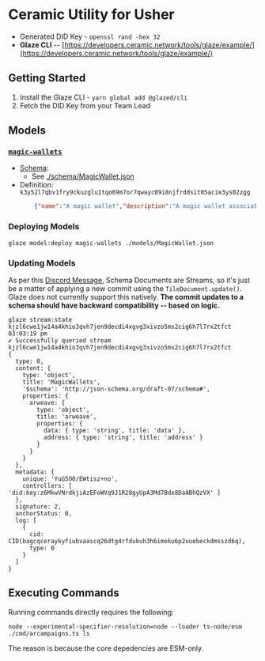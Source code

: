 # Ceramic Utility for Usher

- Generated DID Key - `openssl rand -hex 32`
- **Glaze CLI** -- [https://developers.ceramic.network/tools/glaze/example/](https://developers.ceramic.network/tools/glaze/example/)

## Getting Started

1. Install the Glaze CLI - `yarn global add @glazed/cli`
2. Fetch the DID Key from your Team Lead


## Models

### [`magic-wallets`](./models/MagicWallet.json)

- [Schema](./schema/MagicWallet.json):
  - See [./schema/MagicWallet.json](./schema/MagicWallet.json)
- Definition: `k3y52l7qbv1fry9ckuzglu1tqo69m7or7qwayc09i8njfrddsit05acie3ys02zgg`
	```json
		{"name":"A magic wallet","description":"A magic wallet associated to a DID","schema":"ceramic://k3y52l7qbv1fry3dgjlthkoygw6a8p50cjth9texpv1looy8umrbbkrpnrbjj80sg"}
	```

### Deploying Models

```shell
glaze model:deploy magic-wallets ./models/MagicWallet.json
```

### Updating Models

As per this [Discord Message](https://discord.com/channels/682786569857662976/937412186781909012/964094124649242654), Schema Documents are Streams, so it's just be a matter of applying a new commit using the `TileDocument.update()`.
Glaze does not currently support this natively.
**The commit updates to a schema should have backward compatibility -- based on logic.**

```shell
glaze stream:state kjzl6cwe1jw14a4khio3qvh7jen9decdi4xgvg3xivzo5ms2cig6h7l7rx2tfct                                                                                                         03:03:19 pm
✔ Successfully queried stream kjzl6cwe1jw14a4khio3qvh7jen9decdi4xgvg3xivzo5ms2cig6h7l7rx2tfct
{
  type: 0,
  content: {
    type: 'object',
    title: 'MagicWallets',
    '$schema': 'http://json-schema.org/draft-07/schema#',
    properties: {
      arweave: {
        type: 'object',
        title: 'arweave',
        properties: {
          data: { type: 'string', title: 'data' },
          address: { type: 'string', title: 'address' }
        }
      }
    }
  },
  metadata: {
    unique: 'YuG5O0/EWtisz+no',
    controllers: [ 'did:key:z6MkwVNrdkjiAzEFoWVq9J1R28gyUpA3Md7Bdx8DaABhQzVX' ]
  },
  signature: 2,
  anchorStatus: 0,
  log: [
    {
      cid: CID(bagcqceraykyfiubvaascq26dtg4rfdukuh3h6imoku6p2vuebeckdmsszd6q),
      type: 0
    }
  ]
}
```

## Executing Commands

Running commands directly requires the following:

```shell
node --experimental-specifier-resolution=node --loader ts-node/esm ./cmd/arcampaigns.ts ls
```

The reason is because the core depedencies are ESM-only.

